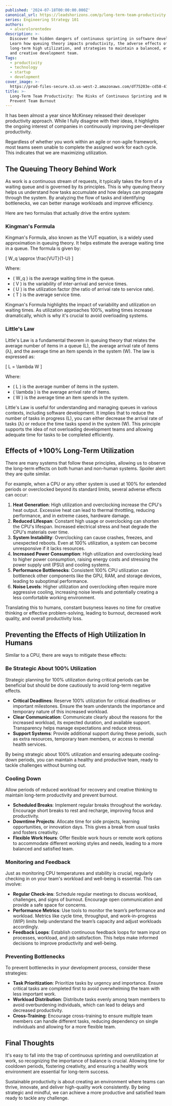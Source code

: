 ```yaml
---
published: '2024-07-18T00:00:00.000Z'
canonical_url: https://leadshorizons.com/p/long-term-team-productivity
series: Engineering Strategy 101
authors:
  - alvarolorentedev
description: >-
  Discover the hidden dangers of continuous sprinting in software development.
  Learn how queuing theory impacts productivity, the adverse effects of
  long-term high utilization, and strategies to maintain a balanced, efficient,
  and creative development team.
Tags:
  - productivity
  - technology
  - startup
  - development
cover_image: >-
  https://prod-files-secure.s3.us-west-2.amazonaws.com/df75203e-cd58-41eb-8339-d5bf4288eb0e/7c0143d4-2f2f-4948-8252-7a01bd6977fd/sts3.jpeg?X-Amz-Algorithm=AWS4-HMAC-SHA256&X-Amz-Content-Sha256=UNSIGNED-PAYLOAD&X-Amz-Credential=AKIAT73L2G45FSPPWI6X%2F20241219%2Fus-west-2%2Fs3%2Faws4_request&X-Amz-Date=20241219T120500Z&X-Amz-Expires=3600&X-Amz-Signature=edbe65177f51a2eb3e625c6ec8f42394130d35dc49a03cb1ba3c561507379ee3&X-Amz-SignedHeaders=host&x-id=GetObject
title: >-
  Long-Term Team Productivity: The Risks of Continuous Sprinting and How to
  Prevent Team Burnout
---
```


It has been almost a year since McKinsey released their developer productivity approach. While I fully disagree with their ideas, it highlights the ongoing interest of companies in continuously improving per-developer productivity.


Regardless of whether you work within an agile or non-agile framework, most teams seem unable to complete the assigned work for each cycle. This indicates that we are maximizing utilization.


## The Queuing Theory Behind Work


As work is a continuous stream of requests, it typically takes the form of a waiting queue and is governed by its principles. This is why queuing theory helps us understand how tasks accumulate and how delays can propagate through the system. By analyzing the flow of tasks and identifying bottlenecks, we can better manage workloads and improve efficiency.


Here are two formulas that actually drive the entire system:


### Kingman's Formula


Kingman's Formula, also known as the VUT equation, is a widely used approximation in queuing theory. It helps estimate the average waiting time in a queue. The formula is given by:


\[ W_q \approx \frac{VUT}{1-U} \]


Where:

- \( W_q \) is the average waiting time in the queue.
- \( V \) is the variability of inter-arrival and service times.
- \( U \) is the utilization factor (the ratio of arrival rate to service rate).
- \( T \) is the average service time.

Kingman's Formula highlights the impact of variability and utilization on waiting times. As utilization approaches 100%, waiting times increase dramatically, which is why it's crucial to avoid overloading systems.


### Little's Law


Little's Law is a fundamental theorem in queuing theory that relates the average number of items in a queue (L), the average arrival rate of items (λ), and the average time an item spends in the system (W). The law is expressed as:


\[ L = \lambda W \]


Where:

- \( L \) is the average number of items in the system.
- \( \lambda \) is the average arrival rate of items.
- \( W \) is the average time an item spends in the system.

Little's Law is useful for understanding and managing queues in various contexts, including software development. It implies that to reduce the number of tasks in progress (L), you can either decrease the arrival rate of tasks (λ) or reduce the time tasks spend in the system (W). This principle supports the idea of not overloading development teams and allowing adequate time for tasks to be completed efficiently.


## Effects of +100% Long-Term  Utilization 


There are many systems that follow these principles, allowing us to observe the long-term effects on both human and non-human systems. Spoiler alert: they are quite similar.


For example, when a CPU or any other system is used at 100% for extended periods or overclocked beyond its standard limits, several adverse effects can occur:

1. **Heat Generation**: High utilization and overclocking increase the CPU's heat output. Excessive heat can lead to thermal throttling, reducing performance, and in extreme cases, hardware damage.
2. **Reduced Lifespan**: Constant high usage or overclocking can shorten the CPU's lifespan. Increased electrical stress and heat degrade the CPU's materials over time.
3. **System Instability**: Overclocking can cause crashes, freezes, and unexpected reboots. Even at 100% utilization, a system can become unresponsive if it lacks resources.
4. **Increased Power Consumption**: High utilization and overclocking lead to higher power consumption, raising energy costs and stressing the power supply unit (PSU) and cooling systems.
5. **Performance Bottlenecks**: Consistent 100% CPU utilization can bottleneck other components like the GPU, RAM, and storage devices, leading to suboptimal performance.
6. **Noise Levels**: Higher utilization and overclocking often require more aggressive cooling, increasing noise levels and potentially creating a less comfortable working environment.

Translating this to humans, constant busyness leaves no time for creative thinking or effective problem-solving, leading to burnout, decreased work quality, and overall productivity loss.


## Preventing the Effects of High Utilization In Humans


Similar to a CPU, there are ways to mitigate these effects:


### Be Strategic About 100% Utilization


Strategic planning for 100% utilization during critical periods can be beneficial but should be done cautiously to avoid long-term negative effects.

- **Critical Deadlines**: Reserve 100% utilization for critical deadlines or important milestones. Ensure the team understands the importance and temporary nature of this increased workload.
- **Clear Communication**: Communicate clearly about the reasons for the increased workload, its expected duration, and available support. Transparency helps manage expectations and reduce stress.
- **Support Systems**: Provide additional support during these periods, such as extra resources, temporary team members, or access to mental health services.

By being strategic about 100% utilization and ensuring adequate cooling-down periods, you can maintain a healthy and productive team, ready to tackle challenges without burning out.


### Cooling Down


Allow periods of reduced workload for recovery and creative thinking to maintain long-term productivity and prevent burnout.

- **Scheduled Breaks**: Implement regular breaks throughout the workday. Encourage short breaks to rest and recharge, improving focus and productivity.
- **Downtime Projects**: Allocate time for side projects, learning opportunities, or innovation days. This gives a break from usual tasks and fosters creativity.
- **Flexible Work Hours**: Offer flexible work hours or remote work options to accommodate different working styles and needs, leading to a more balanced and satisfied team.

### Monitoring and Feedback


Just as monitoring CPU temperatures and stability is crucial, regularly checking in on your team's workload and well-being is essential. This can involve:

- **Regular Check-ins**: Schedule regular meetings to discuss workload, challenges, and signs of burnout. Encourage open communication and provide a safe space for concerns.
- **Performance Metrics**: Use tools to monitor the team’s performance and workload. Metrics like cycle time, throughput, and work-in-progress (WIP) limits help understand the team’s capacity and adjust workloads accordingly.
- **Feedback Loops**: Establish continuous feedback loops for team input on processes, workload, and job satisfaction. This helps make informed decisions to improve productivity and well-being.

### Preventing Bottlenecks


To prevent bottlenecks in your development process, consider these strategies:

- **Task Prioritization**: Prioritize tasks by urgency and importance. Ensure critical tasks are completed first to avoid overwhelming the team with less important work.
- **Workload Distribution**: Distribute tasks evenly among team members to avoid overburdening individuals, which can lead to delays and decreased productivity.
- **Cross-Training**: Encourage cross-training to ensure multiple team members can handle different tasks, reducing dependency on single individuals and allowing for a more flexible team.

## Final Thoughts


It's easy to fall into the trap of continuous sprinting and overutilization at work, so recognizing the importance of balance is crucial. Allowing time for cooldown periods, fostering creativity, and ensuring a healthy work environment are essential for long-term success.


Sustainable productivity is about creating an environment where teams can thrive, innovate, and deliver high-quality work consistently. By being strategic and mindful, we can achieve a more productive and satisfied team ready to tackle any challenge.

